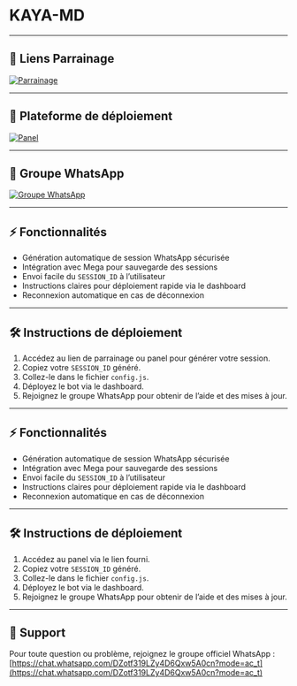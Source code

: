 # KAYA-MD


---

## 🔗 Liens Parrainage
[![Parrainage](https://img.shields.io/badge/Parrainage-Visiter-green?style=for-the-badge&logo=whatsapp)](https://kaya-md-session-id-0hdu.onrender.com/)

---

## 🔗 Plateforme de déploiement
[![Panel](https://img.shields.io/badge/Panel-Accéder-blue?style=for-the-badge&logo=github)](https://dashboard.katabump.com/auth/login#483bf6)

---

## 🔗 Groupe WhatsApp
[![Groupe WhatsApp](https://img.shields.io/badge/Groupe_WhatsApp-Rejoindre-green?style=for-the-badge&logo=whatsapp)](https://chat.whatsapp.com/DZotf319LZy4D6Qxw5A0cn?mode=ac_t)

---

## ⚡ Fonctionnalités
- Génération automatique de session WhatsApp sécurisée
- Intégration avec Mega pour sauvegarde des sessions
- Envoi facile du `SESSION_ID` à l’utilisateur
- Instructions claires pour déploiement rapide via le dashboard
- Reconnexion automatique en cas de déconnexion

---

## 🛠️ Instructions de déploiement
1. Accédez au lien de parrainage ou panel pour générer votre session.  
2. Copiez votre `SESSION_ID` généré.  
3. Collez-le dans le fichier `config.js`.  
4. Déployez le bot via le dashboard.  
5. Rejoignez le groupe WhatsApp pour obtenir de l’aide et des mises à jour.
---

## ⚡ Fonctionnalités
- Génération automatique de session WhatsApp sécurisée
- Intégration avec Mega pour sauvegarde des sessions
- Envoi facile du `SESSION_ID` à l’utilisateur
- Instructions claires pour déploiement rapide via le dashboard
- Reconnexion automatique en cas de déconnexion

---

## 🛠️ Instructions de déploiement
1. Accédez au panel via le lien fourni.  
2. Copiez votre `SESSION_ID` généré.  
3. Collez-le dans le fichier `config.js`.  
4. Déployez le bot via le dashboard.  
5. Rejoignez le groupe WhatsApp pour obtenir de l’aide et des mises à jour.

---

## 💬 Support
Pour toute question ou problème, rejoignez le groupe officiel WhatsApp :  
[https://chat.whatsapp.com/DZotf319LZy4D6Qxw5A0cn?mode=ac_t](https://chat.whatsapp.com/DZotf319LZy4D6Qxw5A0cn?mode=ac_t)
